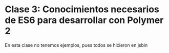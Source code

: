 # Clase 3: Conocimientos necesarios de ES6 para desarrollar con Polymer 2
En esta clase no tenemos ejemplos, pues todos se hicieron en jsbin